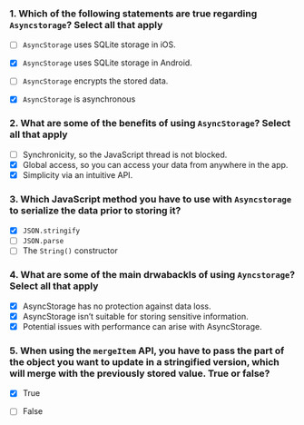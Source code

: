 ### 1. Which of the following statements are true regarding ```Asyncstorage```? Select all that apply

- [ ] ```AsyncStorage``` uses SQLite storage in iOS.
- [x] ```AsyncStorage``` uses SQLite storage in Android.
- [ ] ```AsyncStorage``` encrypts the stored data.
- [x] ```AsyncStorage``` is asynchronous


### 2. What are some of the benefits of using ```AsyncStorage```? Select all that apply

- [ ] Synchronicity, so the JavaScript thread is not blocked.
- [x] Global access, so you can access your data from anywhere in the app.
- [x] Simplicity via an intuitive API.

### 3. Which JavaScript method you have to use with ```Asyncstorage``` to serialize the data prior to storing it? 

- [x] ```JSON.stringify ```
- [ ] ```JSON.parse```
- [ ] The ```String()``` constructor 

### 4. What are some of the main drwabackls of using ```Ayncstorage```? Select all that apply

- [x] AsyncStorage has no protection against data loss.
- [x] AsyncStorage isn’t suitable for storing sensitive information.
- [x] Potential issues with performance can arise with AsyncStorage.

### 5. When using the ```mergeItem``` API, you have to pass the part of the object you want to update in a stringified version, which will merge with the previously stored value. True or false?

- [x] True
- [ ] False



